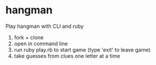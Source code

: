 # hangman

Play hangman with CLI and ruby

1. fork + clone
2. open in command line
3. run ruby play.rb to start game (type 'exit' to leave game)
4. take guesses from clues one letter at a time
